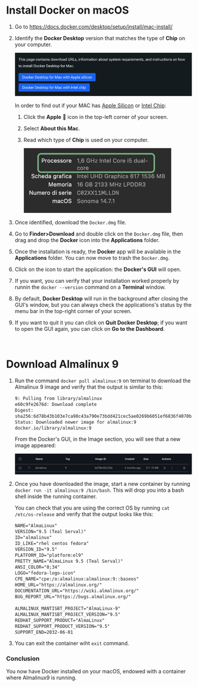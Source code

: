 # Install Docker on macOS

1. Go to https://docs.docker.com/desktop/setup/install/mac-install/

2. Identify the **Docker Desktop** version that matches the type of **Chip** on your computer. 

    ![dockersite.png](dockersite.png)

    In order to find out if your MAC has <ins>Apple Silicon</ins> or <ins>Intel Chip</ins>:

    1. Click the **Apple**  icon in the top-left corner of your screen.
    2. Select **About this Mac**.
    3. Read which type of **Chip** is used on your computer.

        <img src="chip.png" alt="chip" style="width:400px;"/>

3. Once identified, download the `Docker.dmg` file. 

4. Go to **Finder>Download** and double click on the `Docker.dmg` file, then drag and drop the **Docker** icon into the **Applications** folder.

5. Once the installation is ready, the **Docker** app will be available in the **Applications** folder. You can now move to trash the `Docker.dmg`.

6. Click on the icon to start the application: the **Docker's GUI** will open.

7. If you want, you can verify that your installation worked properly by runnin the `docker --version` command on a **Terminal** window.

8. By default, **Docker Desktop** will run in the background after closing the GUI's window, but you can always check the applications's status by the menu bar in the top-right corner of your screen.

9. If you want to quit it you can click on **Quit Docker Desktop**; if you want to open the GUI again, you can click on **Go to the Dashboard**.

<br/>

# Download Almalinux 9 
1. Run the command `docker pull almalinux:9` on terminal to download the Almalinux 9 image and verify that the output is similar to this:
    ```
    9: Pulling from library/almalinux
    e60c9fe2676d: Download complete 
    Digest: sha256:6d78b43b103e7ca90c43a790e73bdd421cec5ae0269b6051ef6836f4070b7476
    Status: Downloaded newer image for almalinux:9
    docker.io/library/almalinux:9
    ```
    From the Docker's GUI, in the Image section, you will see that a new image appeared: 

    ![image.png](image.png)

2. Once you have downloaded the image, start  a new container by running `docker run -it almalinux:9 /bin/bash`. This will drop you into a bash shell inside the running container.

    You can check that you are using the correct OS by running `cat /etc/os-release` and verify that the output looks like this:
    ```
    NAME="AlmaLinux"
    VERSION="9.5 (Teal Serval)"
    ID="almalinux"
    ID_LIKE="rhel centos fedora"
    VERSION_ID="9.5"
    PLATFORM_ID="platform:el9"
    PRETTY_NAME="AlmaLinux 9.5 (Teal Serval)"
    ANSI_COLOR="0;34"
    LOGO="fedora-logo-icon"
    CPE_NAME="cpe:/o:almalinux:almalinux:9::baseos"
    HOME_URL="https://almalinux.org/"
    DOCUMENTATION_URL="https://wiki.almalinux.org/"
    BUG_REPORT_URL="https://bugs.almalinux.org/"

    ALMALINUX_MANTISBT_PROJECT="AlmaLinux-9"
    ALMALINUX_MANTISBT_PROJECT_VERSION="9.5"
    REDHAT_SUPPORT_PRODUCT="AlmaLinux"
    REDHAT_SUPPORT_PRODUCT_VERSION="9.5"
    SUPPORT_END=2032-06-01

    ```


3. You can exit the container wiht `exit` command.


### Conclusion
You now have Docker installed on your macOS, endowed with a container where Almalinux9 is running.





